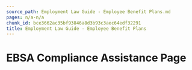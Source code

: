 ```yaml
---
source_path: Employment Law Guide - Employee Benefit Plans.md
pages: n/a-n/a
chunk_id: bce3662ac35bf93846a8d3b93c3aec64edf32291
title: Employment Law Guide - Employee Benefit Plans
---
```

# EBSA Compliance Assistance Page
